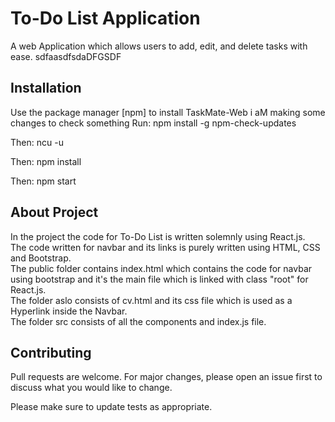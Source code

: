 # To-Do List Application 
A web Application which allows users to add, edit, and delete tasks with ease.
sdfaasdfsdaDFGSDF
## Installation
Use the package manager [npm] to install TaskMate-Web
i aM making some changes to check something 
Run:
npm install -g npm-check-updates

Then:
ncu -u

Then: 
npm install

Then:
npm start

## About Project 
In the project the code for To-Do List is written solemnly using React.js.  
The code written for navbar and its links is purely written using HTML, CSS and Bootstrap.  
The public folder contains index.html which contains the code for navbar using bootstrap and it's the main file which is linked with class "root" for React.js.  
The folder aslo consists of cv.html and its css file which is used as a Hyperlink inside the Navbar.  
The folder src consists of all the components and index.js file.


## Contributing

Pull requests are welcome. For major changes, please open an issue first
to discuss what you would like to change.

Please make sure to update tests as appropriate.
